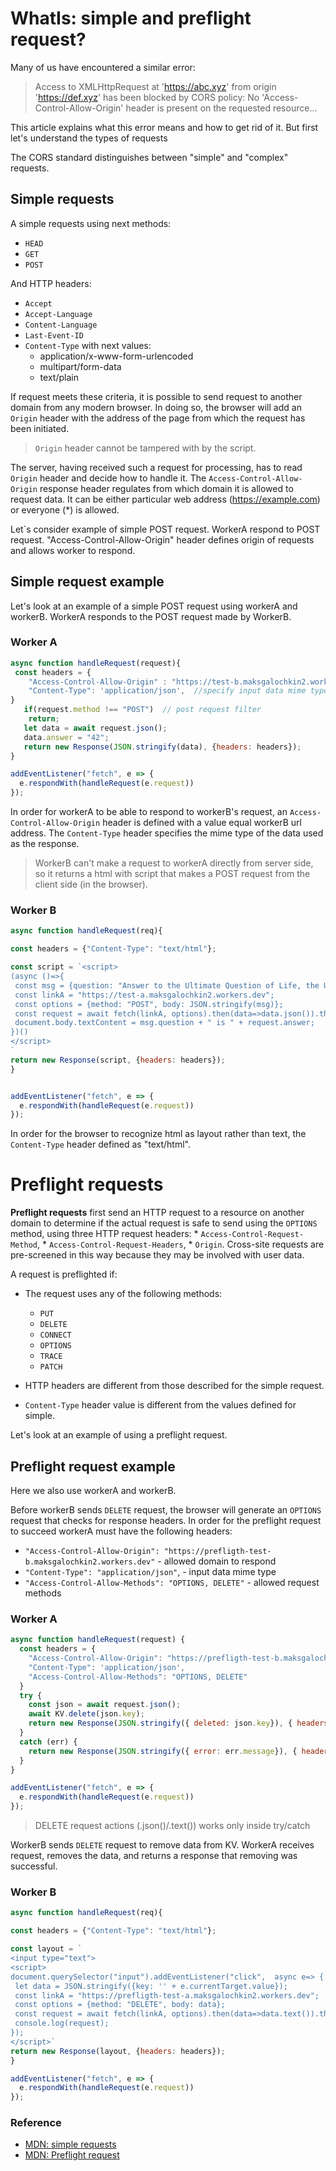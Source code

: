 # WhatIs: simple and preflight request? 

Many of us have encountered a similar error:

> Access to XMLHttpRequest at 'https://abc.xyz' from origin 'https://def.xyz' has been blocked by CORS policy: No 'Access-Control-Allow-Origin' header is present on the requested resource...

This article explains what this error means and how to get rid of it. But first let's understand the types of requests

The CORS standard distinguishes between "simple" and "complex" requests. 

## Simple requests

A simple requests using next methods:

* `HEAD`
* `GET`
* `POST`
 
 And HTTP headers:

* `Accept`
* `Accept-Language`
* `Content-Language`
* `Last-Event-ID`
* `Content-Type` with next values:
    * application/x-www-form-urlencoded
    * multipart/form-data
    * text/plain
    
If request meets these criteria, it is possible to send request to another domain from any modern browser. In doing so, the browser will add an `Origin` header with the address of the page from which the request has been initiated. 
> `Origin` header cannot be tampered with by the script.

The server, having received such a request for processing, has to read `Origin` header and decide how to handle it. 
The `Access-Control-Allow-Origin` response header regulates from which domain it is allowed to request data. It can be either particular web address (https://example.com) or everyone (*) is allowed. 

Let`s consider example of simple POST request. WorkerA respond to POST request. "Access-Control-Allow-Origin" header defines origin of requests and allows worker to respond. 

## Simple request example

Let's look at an example of a simple POST request using workerA and workerB. 
WorkerA responds to the POST request made by WorkerB.

### Worker A
```js
async function handleRequest(request){
 const headers = {
    "Access-Control-Allow-Origin" : "https://test-b.maksgalochkin2.workers.dev", // specify allowed domain to respond
    "Content-Type": 'application/json',  //specify input data mime type
} 
   if(request.method !== "POST")  // post request filter
    return;
   let data = await request.json(); 
   data.answer = "42";
   return new Response(JSON.stringify(data), {headers: headers});
}

addEventListener("fetch", e => {
  e.respondWith(handleRequest(e.request))
});
```
In order for workerA to be able to respond to workerB's request, an `Access-Control-Allow-Origin` header is defined with a value equal workerB url address.
The `Content-Type` header specifies the mime type of the data used as the response.

> WorkerB can't make a request to workerA directly from server side, so it returns a html with script that makes a POST request from the client side (in the browser).
>
### Worker B

```js
async function handleRequest(req){

const headers = {"Content-Type": "text/html"};

const script = `<script>
(async ()=>{
 const msg = {question: "Answer to the Ultimate Question of Life, the Universe, and Everything"};
 const linkA = "https://test-a.maksgalochkin2.workers.dev";
 const options = {method: "POST", body: JSON.stringify(msg)};
 const request = await fetch(linkA, options).then(data=>data.json()).then(res=> res);
 document.body.textContent = msg.question + " is " + request.answer;
})()
</script>
`
return new Response(script, {headers: headers});
}


addEventListener("fetch", e => {
  e.respondWith(handleRequest(e.request))
});
```
In order for the browser to recognize html as layout rather than text, the `Content-Type` header defined as "text/html".

# Preflight requests

 **Preflight requests** first send an HTTP request to a resource on another domain to determine if the actual request is safe to send using the `OPTIONS` method, using three HTTP request headers: 
     * `Access-Control-Request-Method`, 
     * `Access-Control-Request-Headers`,
     * `Origin`. 
  Cross-site requests are pre-screened in this way because they may be involved with user data.
 
A request is preflighted if: 

* The request uses any of the following methods:
   * `PUT`
   * `DELETE`
   * `CONNECT`
   * `OPTIONS`
   * `TRACE`
   * `PATCH`

* HTTP headers are different from those described for the simple request.
* `Content-Type` header value is different from the values defined for simple.

Let's look at an example of using a preflight request.

## Preflight request example

Here we also use workerA and workerB.

Before workerB sends `DELETE` request, the browser will generate an `OPTIONS` request that checks for response headers. 
In order for the preflight request to succeed workerA must have the following headers:
  * `"Access-Control-Allow-Origin": "https://prefligth-test-b.maksgalochkin2.workers.dev"` - allowed domain to respond
  * `"Content-Type": "application/json"`, - input data mime type
  * `"Access-Control-Allow-Methods": "OPTIONS, DELETE"` - allowed request methods

### Worker A
```js
async function handleRequest(request) {
  const headers = {
    "Access-Control-Allow-Origin": "https://prefligth-test-b.maksgalochkin2.workers.dev", 
    "Content-Type": 'application/json',
    "Access-Control-Allow-Methods": "OPTIONS, DELETE"
  }
  try {
    const json = await request.json();
    await KV.delete(json.key);
    return new Response(JSON.stringify({ deleted: json.key}), { headers: headers });
  }
  catch (err) {
    return new Response(JSON.stringify({ error: err.message}), { headers: headers });
  }
}

addEventListener("fetch", e => {
  e.respondWith(handleRequest(e.request))
});
```
> DELETE request actions (.json()/.text()) works only inside try/catch

WorkerB sends `DELETE` request to remove data from KV. WorkerA receives request, removes the data, and returns a response that removing was successful.

### Worker B

```js
async function handleRequest(req){

const headers = {"Content-Type": "text/html"};

const layout = `
<input type="text">
<script>
document.querySelector("input").addEventListener("click",  async e=> {
 let data = JSON.stringify({key: '' + e.currentTarget.value});
 const linkA = "https://prefligth-test-a.maksgalochkin2.workers.dev";
 const options = {method: "DELETE", body: data};
 const request = await fetch(linkA, options).then(data=>data.text()).then(res=> res);
 console.log(request);
});
</script>`
return new Response(layout, {headers: headers});
}

addEventListener("fetch", e => {
  e.respondWith(handleRequest(e.request))
});
```

### Reference
* [MDN: simple requests](https://developer.mozilla.org/en-US/docs/Web/HTTP/CORS#simple_requests)
* [MDN: Preflight request](https://developer.mozilla.org/en-US/docs/Glossary/Preflight_request)